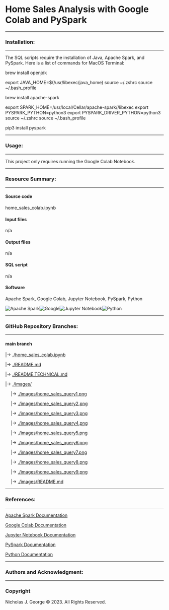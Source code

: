 # **Home Sales Analysis with Google Colab and PySpark**

----

### **Installation:**

----

The SQL scripts require the installation of Java, Apache Spark, and PySpark. Here is a list of commands for MacOS Terminal:

brew install openjdk

export JAVA_HOME=$(/usr/libexec/java_home)
source ~/.zshrc
source ~/.bash_profile

brew install apache-spark

export SPARK_HOME=/usr/local/Cellar/apache-spark/<version>/libexec
export PYSPARK_PYTHON=python3
export PYSPARK_DRIVER_PYTHON=python3
source ~/.zshrc
source ~/.bash_profile

pip3 install pyspark

----

### **Usage:**

----

This project only requires running the Google Colab Notebook.

----

### **Resource Summary:**

----

#### Source code

home_sales_colab.ipynb

#### Input files

n/a

#### Output files

n/a

#### SQL script

n/a

#### Software

Apache Spark, Google Colab, Jupyter Notebook, PySpark, Python 

![Apache Spark](https://img.shields.io/badge/Apache%20Spark-FDEE21?style=flat-square&logo=apachespark&logoColor=black)![Google](https://img.shields.io/badge/google-4285F4?style=for-the-badge&logo=google&logoColor=white)![Jupyter Notebook](https://img.shields.io/badge/jupyter-%23FA0F00.svg?style=for-the-badge&logo=jupyter&logoColor=white)![Python](https://img.shields.io/badge/python-3670A0?style=for-the-badge&logo=python&logoColor=ffdd54)

----

### **GitHub Repository Branches:**

----

#### main branch 

|&rarr; [./home_sales_colab.ipynb](./home_sales_colab.ipynb)

|&rarr; [./README.md](./README.md)

|&rarr; [./README.TECHNICAL.md](./README.TECHNICAL.md)

|&rarr; [./images/](./images/)

  &emsp; |&rarr; [./images/home_sales_query1.png](./images/home_sales_query1.png)
  
  &emsp; |&rarr; [./images/home_sales_query2.png](./images/home_sales_query2.png)
  
  &emsp; |&rarr; [./images/home_sales_query3.png](./images/home_sales_query3.png)
  
  &emsp; |&rarr; [./images/home_sales_query4.png](./images/home_sales_query4.png)
  
  &emsp; |&rarr; [./images/home_sales_query5.png](./images/home_sales_query5.png)
  
  &emsp; |&rarr; [./images/home_sales_query6.png](./images/home_sales_query6.png)
  
  &emsp; |&rarr; [./images/home_sales_query7.png](./images/home_sales_query7.png)
  
  &emsp; |&rarr; [./images/home_sales_query8.png](./images/home_sales_query8.png)

  &emsp; |&rarr; [./images/home_sales_query9.png](./images/home_sales_query9.png)

  &emsp; |&rarr; [./images/README.md](./images/README.md)

----

### **References:**

----

[Apache Spark Documentation](https://spark.apache.org/docs/latest/#)

[Google Colab Documentation](https://cloud.google.com/colab/docs)

[Jupyter Notebook Documentation](https://jupyter-notebook.readthedocs.io/en/stable/)

[PySpark Documentation](https://spark.apache.org/docs/latest/api/python/getting_started/index.html)

[Python Documentation](https://docs.python.org/3/)

----

### **Authors and Acknowledgment:**

----

### Copyright

Nicholas J. George © 2023. All Rights Reserved.
